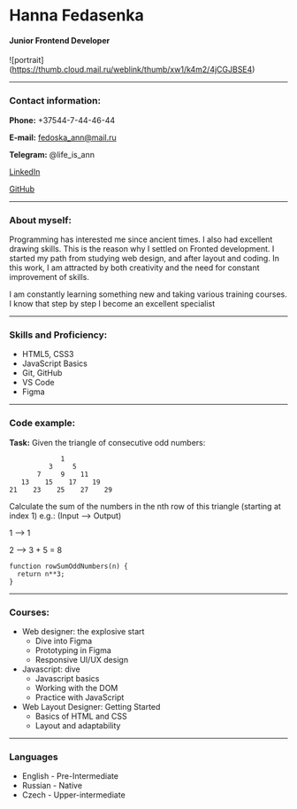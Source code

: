 # **Hanna Fedasenka**   
#### Junior Frontend Developer

![portrait] (https://thumb.cloud.mail.ru/weblink/thumb/xw1/k4m2/4jCGJBSE4)

*************

### **Contact information:**    

**Phone:** +37544-7-44-46-44

**E-mail:** fedoska_ann@mail.ru

**Telegram:** @life_is_ann

[LinkedIn](https://www.linkedin.com/in/hanna-fedasenka-792570248/)

[GitHub](https://github.com/Tirvia)     
           
*****************

### **About myself:**

Programming has interested me since ancient times. I also had excellent drawing skills. This is the reason why I settled on Fronted development. I started my path from studying web design, and after layout and coding. In this work, I am attracted by both creativity and the need for constant improvement of skills.

I am constantly learning something new and taking various training courses. I know that step by step I become an excellent specialist

********************

### **Skills and Proficiency:**

* HTML5, CSS3
* JavaScript Basics
* Git, GitHub
* VS Code
* Figma

************

### **Code example:**

**Task:** Given the triangle of consecutive odd numbers:


                 1
              3     5
           7     9    11
       13    15    17    19
    21    23    25    27    29


Calculate the sum of the numbers in the nth row of this triangle (starting at index 1) e.g.: (Input --> Output)

1 -->  1

2 --> 3 + 5 = 8
```
function rowSumOddNumbers(n) {
  return n**3;
}
```
**************

### **Courses:**

* Web designer: the explosive start
    + Dive into Figma
    + Prototyping in Figma
    + Responsive UI/UX design
* Javascript: dive
    + Javascript basics
    + Working with the DOM
    + Practice with JavaScript
* Web Layout Designer: Getting Started
    + Basics of HTML and CSS
    + Layout and adaptability

******************

### **Languages**

* English - Pre-Intermediate
* Russian - Native
* Czech - Upper-intermediate